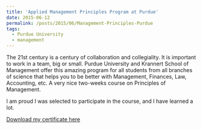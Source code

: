 ```yaml
---
title: 'Applied Management Principles Program at Purdue'
date: 2015-06-12
permalink: /posts/2015/06/Management-Principles-Purdue
tags:
  - Purdue University
  - management
---
```


The 21st century is a century of collaboration and collegiality. It is important to work in a team, big or small. Purdue University and Krannert School of Management offer this amazing program for all students from all branches of science that helps you to be better with Management, Finances, Law, Accounting, etc. A very nice two-weeks course on Principles of Management.

I am proud I was selected to participate in the course, and I have learned a lot.

[Download my certificate here](http://vstadnytskyi.github.io/files/2015.06.12-applied-Management-Principles-Program-Certificate.pdf)
